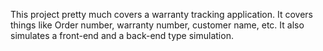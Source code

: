This project pretty much covers a warranty tracking application. It covers things like Order number, warranty number, customer name, etc. It also simulates a front-end and a back-end type simulation.
